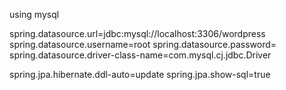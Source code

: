 using mysql

spring.datasource.url=jdbc:mysql://localhost:3306/wordpress
spring.datasource.username=root
spring.datasource.password=
spring.datasource.driver-class-name=com.mysql.cj.jdbc.Driver

spring.jpa.hibernate.ddl-auto=update
spring.jpa.show-sql=true
